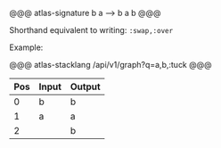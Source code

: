 @@@ atlas-signature
b
a
-->
b
a
b
@@@

Shorthand equivalent to writing: `:swap,:over`

Example:

@@@ atlas-stacklang
/api/v1/graph?q=a,b,:tuck
@@@

<table><thead><th>Pos</th><th>Input</th><th>Output</th></thead><tbody><tr>
<td>0</td>
<td>b</td>
<td>b</td>
</tr><tr>
<td>1</td>
<td>a</td>
<td>a</td>
</tr><tr>
<td>2</td>
<td></td>
<td>b</td>
</tr></tbody></table>
